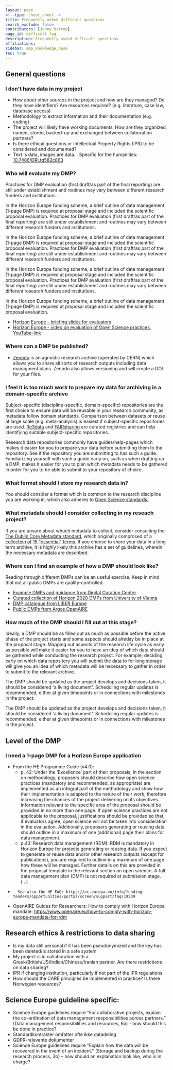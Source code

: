 ```yaml
---
layout: page
<!--type: cheat_sheet-->
title: Frequently asked difficult questions
search_exclude: false
contributors: [Jenny Ostrop]
page_id: difficult_faq
description: Frequently asked difficult questions
affiliations: 
sidebar: dmp_knowledge_base
toc: true
---
```

## General questions

### I don't have data in my project
- How about other sources in the project and how are they managed? Do they have identifiers? Are resources required? (e.g. literature, case law, database access)
- Methodology to extract information and their documentation (e.g. coding)
- The project will likely have working documents. How are they organized, named, stored, backed-up and exchanged between collaboration partners?
- Is there ethical questions or Intellectual Property Rights (IPR) to be considered and documented?
- Text is data, images are data… Specific for the humanities: [10.7486/DRI.tq582c863](https://doi.org/10.7486/DRI.tq582c863)

### Who will evaluate my DMP?
Practices for DMP evaluation (first draft/as part of the final reporting) are still under establishment and routines may vary between different research funders and institutions.

In the Horizon Europe funding scheme, a brief outline of data management (1-page DMP) is required at proposal stage and included the scientific proposal evaluation.
Practices for DMP evaluation (first draft/as part of the final reporting) are still under establishment and routines may vary between different research funders and institutions.

In the Horizon Europe funding scheme, a brief outline of data management (1-page DMP) is required at proposal stage and included the scientific proposal evaluation.
Practices for DMP evaluation (first draft/as part of the final reporting) are still under establishment and routines may vary between different research funders and institutions.

In the Horizon Europe funding scheme, a brief outline of data management (1-page DMP) is required at proposal stage and included the scientific proposal evaluation.
Practices for DMP evaluation (first draft/as part of the final reporting) are still under establishment and routines may vary between different research funders and institutions.

In the Horizon Europe funding scheme, a brief outline of data management (1-page DMP) is required at proposal stage and included the scientific proposal evaluation.
- [Horizon Europe - briefing slides for evaluators](https://ec.europa.eu/info/funding-tenders/opportunities/docs/2021-2027/experts/standard-briefing-slides-for-experts_he_en.pdf)
- [Horizon Europe - video on evaluation of Open Science practices](https://ec.europa.eu/info/funding-tenders/opportunities/portal/screen/support/videos), [YouTube-link](https://www.youtube.com/watch?v=EiJ8RaD3WBw)

<!--- ### Who can quality-control my DMP? -->

### Where can a DMP be published?
- [Zenodo](https://zenodo.org/) is an agnostic research archive (operated by CERN) which allows you to share all sorts of research outputs including data managment plans. Zenodo also allows versioning and will create a DOI for your files.

### I feel it is too much work to prepare my data for archiving in a domain-specific archive

Subject-specific (discipline-specific, domain-specific) repositories are the first choice to ensure data will be reusable in your research community, as metadata follow domain standards. Comparison between datasets or reuse at large scale (e.g. meta-analysis) is easiest if subject-specific repositories are used. [Re3data](https://www.re3data.org/) and [FAIRsharing](https://fairsharing.org/) are curated registries and can help identifying suitable subject-specific repositories.

Research data repositories commonly have guides/help-pages which makes it easier for you to prepare your data before submitting them to the repository. See if the repository you are submitting to has such a guide. Familiarizing yourself with such a guide early on, such as when drafting up a DMP, makes it easier for you to plan which metadata needs to be gathered in order for you to be able to submit to your repository of choice.

### What format should I store my research data in?
You should consider a format which is common to the research discipline you are working in, which also adheres to [Open Science standards.](https://opendatahandbook.org/guide/en/appendices/file-formats/)

### What metadata should I consider collecting in my reseach project?

If you are unsure about whuch metadata to collect, consider consulting the [The Dublin Core Metadata standard](https://www.dublincore.org/), which originally comprosed of a [collection of 15 "essential" terms](https://www.dublincore.org/specifications/dublin-core/dcmi-terms/#section-3).
If you choose to share your data in a long term archive, it is highly likely this archive has a set of guidelines, wherein the necessary metadata are described. 

<!--- ### What should be considered when writing a DMP for Citizen Science projects? -->

### Where can I find an example of how a DMP should look like?
Reading through different DMPs can be an useful exercise. Keep in mind that not all public DMPs are quality-controlled.
- [Example DMPs and guidance from Digital Curation Centre](https://www.dcc.ac.uk/resources/data-management-plans/guidance-examples)
- [Curated collection of Horizon 2020 DMPs from University of Vienna](https://phaidra.univie.ac.at/search#?page=1&pagesize=10&collection=o:1140797)
- [DMP catalogue from LIBER Europe](https://libereurope.eu/working-group/research-data-management/plans/)
- [Public DMPs from Argos OpenAIRE](https://argos.openaire.eu/explore-plans)

### How much of the DMP should I fill out at this stage?

Ideally, a DMP should be as filled out as much as possible before the active phase of the project starts and some aspects should alreday be in place at the proposal stage. Mapping out aspects of the research life cycle as early as possible will make it easier for you to have an idea of which data should be gathered while conducting the research project. For example; deciding early on which data repository you will submit the data to for long storage will give you an idea of which metadata will be necessary to gather in order to submit to the relevant archive.

The DMP should be updated as the project develops and decisions taken, it should be considered 'a living document'. Scheduling regular updates is recommended, either at given timepoints or in connections with milestones in the project.

The DMP should be updated as the project develops and decisions taken, it should be considered 'a living document'. Scheduling regular updates is recommended, either at given timepoints or in connections with milestones in the project.

## Level of the DMP

### I need a 1-page DMP for a Horizon Europe application

- From the HE Programme Guide (v4.0):  
	-	p. 42: Under the ‘Excellence’ part of their proposals, in the section on methodology, proposers should describe how open science practices (mandatory and recommended, as appropriate) are implemented as an integral part of the methodology and show how their implementation is adapted to the nature of their work, therefore increasing the chances of the project delivering on its objectives. Information relevant to the specific area of the proposal should be provided in no more than one page. If open science practices are not applicable to the proposal, justifications should be provided so that, if evaluators agree, open science will not be taken into consideration in the evaluation. Additionally, proposers generating or reusing data should outline in a maximum of one (additional) page their plans for data management.
   	-	p.43: Research data management (RDM): RDM is mandatory in Horizon Europe for projects generating or reusing data. If you expect to generate or reuse data and/or other research outputs (except for publications), you are required to outline in a maximum of one page how these will be managed. Further details on this are provided in the proposal template in the relevant section on open science. A full data management plan (DMP) is not required at submission stage.(...)
-		See also the HE FAQ: https://ec.europa.eu/info/funding-tenders/opportunities/portal/screen/support/faq/19539
-	OpenAIRE Guides for Researchers: How to comply with Horizon Europe mandate: https://www.openaire.eu/how-to-comply-with-horizon-europe-mandate-for-rdm


## Research ethics & restrictions to data sharing

-	Is my data still personal if it has been pseudonymized and the key has been deleted/is stored in a safe system
-	My project is in collaboration with a Greek/British/US/Indian/Chinese/Iranian partner. Are there restrictions on data sharing?
-	IPR if changing institution, particularly if not part of the IPR regulations
-	How should the CARE principles be implemented in practice? Is there Norwegian resources? 


## Science Europe guideline specific:
- Science Europe guidelines require “For collaborative projects, explain the co-ordination of data management responsibilities across partners.” (Data management responsibilities and resources, 6a) - how should this be done in practice?
- Standardkontrakter omfatter ofte ikke datadeling
- GDPR-relevante dokumenter
- Science Europe guidelines require “Explain how the data will be recovered in the event of an incident.” (Storage and backup during the research process, 3b) – how should an explanation look like, who is in charge?

